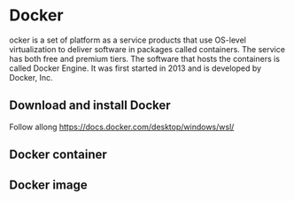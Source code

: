 # Docker
ocker is a set of platform as a service products that use OS-level virtualization to deliver software in packages called containers. The service has both free and premium tiers. The software that hosts the containers is called Docker Engine. It was first started in 2013 and is developed by Docker, Inc.

## Download and install Docker

Follow allong https://docs.docker.com/desktop/windows/wsl/



## Docker container



## Docker image



